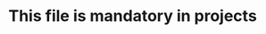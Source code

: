 <!DOCTYPE html>

<html lang="en">

<head>


  <meta charset="UTF-8" />

  <meta name="viewport" content="width=device-width,initial-scale=1" />

  <meta name="description" content="" />

</head>

<body>

  <h1>This file is mandatory in projects</h1>

</body>

</html>
